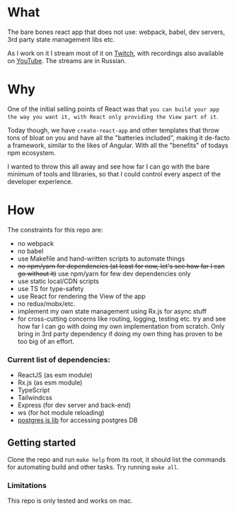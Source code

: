 # What
The bare bones react app that does not use: webpack, babel, dev servers, 3rd party state management libs etc.

As I work on it I stream most of it on [Twitch](https://www.twitch.tv/asugak), with recordings also available on [YouTube](https://www.youtube.com/channel/UCG1PR2mmXDTtPKoXqsfhFdA). The streams are in Russian.

# Why
One of the initial selling points of React was that `you can build your app the way you want it, with React only providing the View part of it`.

Today though, we have `create-react-app` and other templates that throw tons of bloat on you and have all the "batteries included", making it de-facto a framework, similar to the likes of Angular. With all the "benefits" of todays npm ecosystem.

I wanted to throw this all away and see how far I can go with the bare minimum of tools and libraries, so that I could control every aspect of the developer experience.

# How
The constraints for this repo are:
- no webpack
- no babel
- use Makefile and hand-written scripts to automate things
- ~~no npm/yarn for dependencies (at least for now, let's see how far I can go without it)~~ use npm/yarn for few dev dependencies only
- use static local/CDN scripts
- use TS for type-safety
- use React for rendering the View of the app
- no redux/mobx/etc.
- implement my own state management using Rx.js for async stuff
- for cross-cutting concerns like routing, logging, testing etc. try and see how far I can go with doing my own implementation from scratch. Only bring in 3rd party dependency if doing my own thing has proven to be too big of an effort. 

### Current list of dependencies:
- ReactJS (as esm module)
- Rx.js (as esm module)
- TypeScript
- Tailwindcss
- Express (for dev server and back-end)
- ws (for hot module reloading)
- [postgres js lib](https://github.com/porsager/postgres) for accessing postgres DB 


## Getting started

Clone the repo and run `make help` from its root, it should list the commands for automating build and other tasks. Try running `make all`.

### Limitations
This repo is only tested and works on mac.
